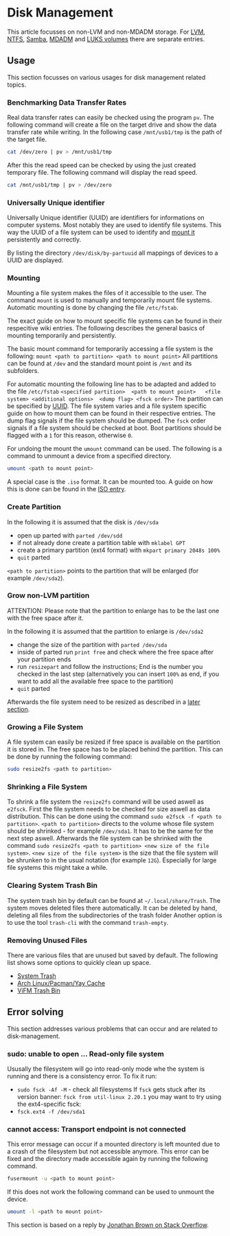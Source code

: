 # Disk Management

This article focusses on non-LVM and non-MDADM storage.
For [LVM](lvm.md), [NTFS](./ntfs.md), [Samba](./samba.md), [MDADM](./mdadm.md) and [LUKS volumes](./dm-crypt.md) there
are separate entries.

## Usage

This section focusses on various usages for disk management related topics.

### Benchmarking Data Transfer Rates

Real data transfer rates can easily be checked using the program `pv`.
The following command will create a file on the target drive and show the data transfer rate while
writing.
In the following case `/mnt/usb1/tmp` is the path of the target file.

```sh 
cat /dev/zero | pv > /mnt/usb1/tmp
```

After this the read speed can be checked by using the just created temporary file.
The following command will display the read speed.

```sh 
cat /mnt/usb1/tmp | pv > /dev/zero
```

### Universally Unique identifier

Universally Unique identifier (UUID) are identifiers for informations on
computer systems.
Most notably they are used to identify file systems.
This way the UUID of a file system can be used to identify and
[mount it](#mounting) persistently and correctly.

By listing the directory `/dev/disk/by-partuuid` all mappings of devices to a
UUID are displayed.

### Mounting

Mounting a file system makes the files of it accessible to the user.
The command `mount` is used to manually and temporarily mount file systems.
Automatic mounting is done by changing the file `/etc/fstab`.

The exact guide on how to mount specific file systems can be found in their
respecitive wiki entries.
The following describes the general basics of mounting temporarily and
persistently.

The basic mount command for temporarily accessing a file system is the
following:
`mount <path to partition> <path to mount point>`
All partitions can be found at `/dev` and the standard mount point is `/mnt` and
its subfolders.

For automatic mounting the following line has to be adapted and added to the
file `/etc/fstab`
`<specified partition>	<path to mount point>   <file system> <additional options>  <dump flag> <fsck order>`
The partition can be specified by [UUID](#universally-unique-identifier).
The file system varies and a file system specific guide on how to mount them
can be found in their respective entries.
The dump flag signals if the file system should be dumped.
The `fsck` order signals if a file system should be checked at boot.
Boot partitions should be flagged with a `1` for this reason, otherwise `0`.

For undoing the mount the `umount` command can be used.
The following is a command to unmount a device from a specified directory.

```sh
umount <path to mount point>
```

A special case is the `.iso` format.
It can be mounted too.
A guide on how this is done can be found in the [ISO entry](/wiki/linux/iso_image.md#mounting).

### Create Partition

In the following it is assumed that the disk is `/dev/sda`

- open up parted with `parted /dev/sdd`
- if not already done create a partition table with `mklabel GPT`
- create a primary partition (ext4 format) with `mkpart primary 2048s 100%`
- `quit` parted

`<path to partition>` points to the partition that will be enlarged (for
example `/dev/sda2`).

### Grow non-LVM partition

ATTENTION: Please note that the partition to enlarge has to be the last one with
the free space after it.

In the following it is assumed that the partition to enlarge is `/dev/sda2`

- change the size of the partition with `parted /dev/sda`
- inside of parted run `print free` and check where the free space after your
partition ends
- run `resizepart` and follow the instructions; End is the number you checked in
the last step (alternatively you can insert `100%` as end, if you want to add all
the available free space to the partition)
- `quit` parted

Afterwards the file system need to be resized as described in a
[later section](#growing-a-file-system).

### Growing a File System

A file system can easily be resized if free space is available on the partition
it is stored in.
The free space has to be placed behind the partition.
This can be done by running the following command:

```sh
sudo resize2fs <path to partition>
```

### Shrinking a File System

To shrink a file system the `resize2fs` command will be used aswell as `e2fsck`.
First the file system needs to be checked for size aswell as data distribution.
This can be done using the command `sudo e2fsck -f <path to partition>`.
`<path to partition>` directs to the volume whose file system should be
shrinked - for example `/dev/sda1`.
It has to be the same for the next step aswell.
Afterwards the file system can be shrinked with the command
`sudo resize2fs <path to partition> <new size of the file system>`.
`<new size of the file system>` is the size that the file system will be
shrunken to in the usual notation (for example `12G`).
Especially for large file systems this might take a while.

### Clearing System Trash Bin

The system trash bin by default can be found at `~/.local/share/Trash`.
The system moves deleted files there automatically.
It can be deleted by hand, deleting all files from the subdirectories of the trash folder
Another option is to use the tool `trash-cli` with the command `trash-empty`.

### Removing Unused Files

There are various files that are unused but saved by default.
The following list shows some options to quickly clean up space.

- [System Trash](#clearing-system-trash-bin)
- [Arch Linux/Pacman/Yay Cache](/wiki/linux/package_manager.md#clear-cache)
- [ViFM Trash Bin](/wiki/linux/vifm.md#empty-trash)

## Error solving

This section addresses various problems that can occur and are related to
disk-management.

### sudo: unable to open ... Read-only file system

Ususally the filesystem will go into read-only mode whe the system is running
and there is a consistency error.
To fix it run:

- `sudo fsck -Af -M` - check all filesystems
  If `fsck` gets stuck after its version banner:
  `fsck from util-linux 2.20.1`
  you may want to try using the ext4-specific fsck:
- `fsck.ext4 -f /dev/sda1`

###  cannot access: Transport endpoint is not connected

This error message can occur if a mounted directory is left mounted due to a
crash of the filesystem but not accessible anymore.
This error can be fixed and the directory made accessible again by running the
following command.

```sh
fusermount -u <path to mount point>
```

If this does not work the following command can be used to unmount the device.

```sh
umount -l <path to mount point>
```

This section is based on a reply by
[Jonathan Brown on Stack Overflow](https://stackoverflow.com/questions/16002539/fuse-error-transport-endpoint-is-not-connected).
